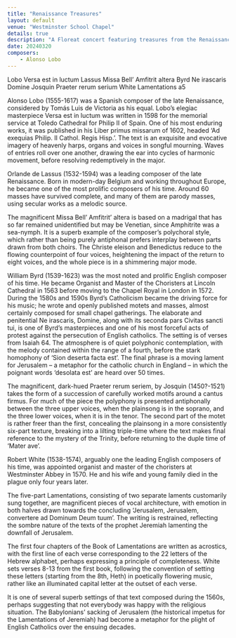 ```yaml
---
title: "Renaissance Treasures"
layout: default
venue: "Westminster School Chapel"
details: true
description: "A Floreat concert featuring treasures from the Renaissance period, showcasing the golden age of choral polyphony."
date: 20240320
composers:
    - Alonso Lobo
---
```


Lobo Versa est in luctum
Lassus Missa Bell’ Amfitrit altera
Byrd Ne irascaris Domine
Josquin Praeter rerum serium
White Lamentations a5

Alonso Lobo (1555-1617) was a Spanish composer of the late Renaissance, considered by Tomás Luis de Victoria as his equal. Lobo’s elegiac masterpiece Versa est in luctum was written in 1598 for the memorial service at Toledo Cathedral for Philip II of Spain. One of his most enduring works, it was published in his Liber primus missarum of 1602, headed ‘Ad exequias Philip. II Cathol. Regis Hisp.’. The text is an exquisite and evocative imagery of heavenly harps, organs and voices in songful mourning. Waves of entries roll over one another, drawing the ear into cycles of harmonic movement, before resolving redemptively in the major.

Orlande de Lassus (1532-1594) was a leading composer of the late Renaissance. Born in modern-day Belgium and working throughout Europe, he became one of the most prolific composers of his time. Around 60 masses have survived complete, and many of them are parody masses, using secular works as a melodic source.

The magnificent Missa Bell’ Amfitrit’ altera is based on a madrigal that has so far remained unidentified but may be Venetian, since Amphitrite was a sea-nymph.  It is a superb example of the composer’s polychoral style, which rather than being purely antiphonal prefers interplay between parts drawn from both choirs.  The Christe eleison and Benedictus reduce to the flowing counterpoint of four voices, heightening the impact of the return to eight voices, and the whole piece is in a shimmering major mode.

William Byrd (1539-1623) was the most noted and prolific English composer of his time.  He became Organist and Master of the Choristers at Lincoln Cathedral in 1563 before moving to the Chapel Royal in London in 1572. During the 1580s and 1590s Byrd’s Catholicism became the driving force for his music; he wrote and openly published motets and masses, almost certainly composed for small chapel gatherings.  The elaborate and penitential Ne irascaris, Domine, along with its seconda pars Civitas sancti tui, is one of Byrd’s masterpieces and one of his most forceful acts of protest against the persecution of English catholics. The setting is of verses from Isaiah 64.  The atmosphere is of quiet polyphonic contemplation, with the melody contained within the range of a fourth, before the stark homophony of ‘Sion deserta facta est’. The final phrase is a moving lament for Jerusalem – a metaphor for the catholic church in England – in which the poignant words ‘desolata est’ are heard over 50 times.

The magnificent, dark-hued Praeter rerum seriem, by Josquin (1450?-1521) takes the form of a succession of carefully worked motifs around a cantus firmus. For much of the piece the polyphony is presented antiphonally between the three upper voices, when the plainsong is in the soprano, and the three lower voices, when it is in the tenor. The second part of the motet is rather freer than the first, concealing the plainsong in a more consistently six-part texture, breaking into a lilting triple-time where the text makes final reference to the mystery of the Trinity, before returning to the duple time of ‘Mater ave’.

Robert White (1538-1574), arguably one the leading English composers of his time, was appointed organist and master of the choristers at Westminster Abbey in 1570. He and his wife and young family died in the plague only four years later.

The five-part Lamentations, consisting of two separate laments customarily sung together, are magnificent pieces of vocal architecture, with emotion in both halves drawn towards the concluding ‘Jerusalem, Jerusalem, convertere ad Dominum Deum tuum’.  The writing is restrained, reflecting the sombre nature of the texts of the prophet Jeremiah lamenting the downfall of Jerusalem.

The first four chapters of the Book of Lamentations are written as acrostics, with the first line of each verse corresponding to the 22 letters of the Hebrew alphabet, perhaps expressing a principle of completeness.  White sets verses 8-13 from the first book, following the convention of setting these letters (starting from the 8th, Heth) in poetically flowering music, rather like an illuminated capital letter at the outset of each verse.

It is one of several superb settings of that text composed during the 1560s, perhaps suggesting that not everybody was happy with the religious situation.  The Babylonians’ sacking of Jerusalem (the historical impetus for the Lamentations of Jeremiah) had become a metaphor for the plight of English Catholics over the ensuing decades.

